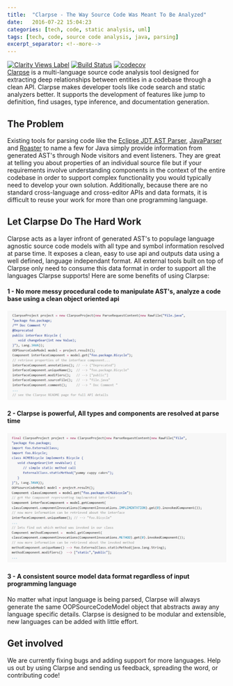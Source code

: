```yaml
---
title:  "Clarpse - The Way Source Code Was Meant To Be Analyzed"
date:   2016-07-22 15:04:23
categories: [tech, code, static analysis, uml]
tags: [tech, code, source code analysis, java, parsing]
excerpt_separator: <!--more-->
---
```

[![Clarity Views Label](http://clarityviews.io/badge)](http://clarityviews.io/github/clarity-team/clarpse?projectName=clarpse) [![Build Status](https://travis-ci.org/Zir0-93/clarpse.svg?branch=master)](https://travis-ci.org/Zir0-93/clarpse) [![codecov](https://codecov.io/gh/Zir0-93/clarpse/branch/master/graph/badge.svg)](https://codecov.io/gh/Zir0-93/clarpse)
<br>
[Clarpse](http://clarityviews.io/github/Zir0-93/clarpse) is a multi-language source code analysis tool designed for extracting deep relationships between entities in a codebase through a clean API. Clarpse makes developer tools like code search and static analyzers better. It supports the development of features like jump to definition, find usages, type inference, and documentation generation.  
 <!--more-->
 
## The Problem

Existing tools for parsing code like the [Eclipse JDT AST Parser](https://github.com/eclipse/eclipse.jdt.core), [JavaParser](http://clarityviews.io/github/javaparser/javaparser) and [Roaster](http://clarityviews.io/github/forge/roaster?projectName=impl) to name a few for Java simply provide information from generated AST's through Node visitors and event listeners. They are great at telling you about properties of an individual source file but if your requirements involve understanding components in the context of the entire codebase in order to support complex functionality you would typically need to develop your own solution. Additionally, because there are no standard cross-language and cross-editor APIs and data formats, it is difficult to reuse your work for more than one programming language.
 
## Let Clarpse Do The Hard Work
Clarpse acts as a layer infront of generated AST's to populage language agnostic source code models with all type and symbol information resolved at parse time. It exposes a clean, easy to use api and outputs data using a well defined, language independant format. All external tools built on top of Clarpse only need to consume this data format in order to support all the languages Clarpse supports! Here are some benefits of using Clarpse:

#### 1 - No more messy procedural code to manipulate AST's, analyze a code base using a clean object oriented api
![No more messy code](https://raw.githubusercontent.com/Zir0-93/Zir0-93.github.io/master/images/first_snippet_v2.PNG)

#### 2 - Clarpse is powerful, All types and components are resolved at parse time
![Powerfull API](https://raw.githubusercontent.com/Zir0-93/Zir0-93.github.io/master/images/thirdsnippet.PNG)

#### 3 - A consistent source model data format regardless of input programming language
No matter what input language is being parsed, Clarpse will always generate the same OOPSourceCodeModel object that abstracts away any language specific details. Clarpse is designed to be modular and extensible, new languages can be added with little effort.

## Get involved
We are currently fixing bugs and adding support for more languages. Help us out by using Clarpse and sending us feedback, spreading the word, or contributing code! 
